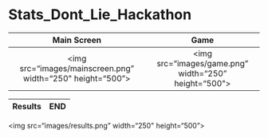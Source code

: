 # Stats_Dont_Lie_Hackathon

Main Screen            |  Game
:-------------------------:|:-------------------------:
<img src=“images/mainscreen.png” width=“250" height=“500”>  |  <img src=“images/game.png” width=“250” height=“500">

Results            |  END
:-------------------------:|:-------------------------:
<img src=“images/results.png” width=“250" height=“500”>  
